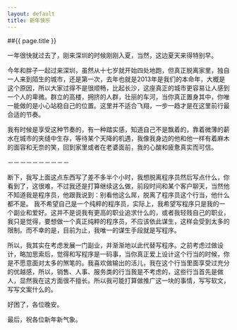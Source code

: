 ```yaml
---
layout: default
title: 新年快乐
---
```


##{{ page.title }}

一年很快就过去了，刚来深圳的时候刚刚入夏，当然，这边夏天来得特别早。

今年和胖子一起过来深圳，虽然从十七岁就开始四处地跑，但真正脱离家里，独自一人来到陌生的城市，还是第一次，去年也就是2013年是我们的本命年，大概是这个原因，所以大家过得不是很顺畅，比起长沙，这座真正的城市更容易让人感到一个人的卑微。群立的高楼，拥挤的人群，壮丽的车河，当你真正置身其中，你唯一能做的是小心站稳自己的位置。这里并不适合飞翔，一步一趋才是在这里前行最合适的节奏。

我有时候是享受这种节奏的，有一种踏实感，知道自己不是飘着的，靠着微薄的薪水在城市的夹缝中生存，等待某个天降的机遇，我像我身边的他和他一样有着麻木的面容和无奈的笑，回到家里或者在老婆面前，我的心酸和疲惫真实而可信。

－－－－－－－－－－

断下，我写上面这点东西写了差不多半个小时，我想脱离程序员然后写点什么，你看到了，这很难，不过我还是打算继续这么做，前段时间和某个客户聊天，当然他不知道我是程序员，他跟我说到：别看他这么屌，脱离了程序员这个行当，他什么都不是。
我不希望自己是一个纯粹的程序员，实际上，我希望写程序只是我的一个副业和爱好。这并不是说我有更高的职业追求什么的，或者我轻贱自己的职业，我只是觉得，要想做一个真正纯粹的程序员，不应该依此谋生，这样会受到太多的限制。而不幸的是，目前为止，我唯一的谋生手段就是写程序。

所以，我其实在考虑发展一门副业，并渐渐地以此代替写程序。之前考虑过做设计，略加思索后，觉得和写程序是一码事，当你真正爱上设计这个行当的时候，你是不愿意面对太多的煞笔的。我喜欢做输出的活儿，我在这个行当里面享受过充分的优越感，所以，销售、人事、服务类的行当我是不考虑的，这些行当首先是做人，显然我在这方面很不擅长。所以我可能打算做推广这一块的事情，写写软文，写写文案什么的。

好困了，各位晚安。

最后，祝各位新年新气象。
